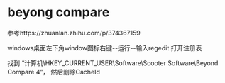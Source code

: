 # beyong compare

参考https://zhuanlan.zhihu.com/p/374367159



windows桌面左下角window图标右键--运行--输入regedit  打开注册表

找到 “计算机\HKEY_CURRENT_USER\Software\Scooter Software\Beyond Compare 4”， 然后删除CacheId 







